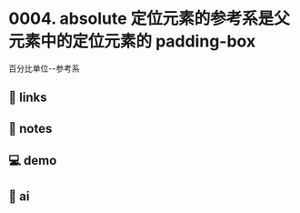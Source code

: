 # 0004. absolute 定位元素的参考系是父元素中的定位元素的 padding-box

百分比单位--参考系

## 🔗 links

## 📒 notes

## 💻 demo

## 🤖 ai
